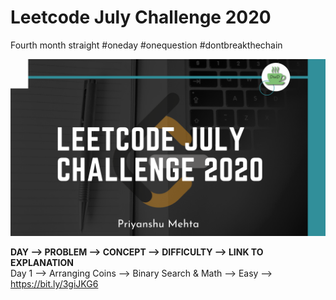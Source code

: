 # Leetcode July Challenge 2020
Fourth month straight #oneday #onequestion #dontbreakthechain

![](img.png)

**DAY -->  PROBLEM  -->  CONCEPT -->  DIFFICULTY   -->  LINK TO EXPLANATION** <br/>
Day 1 --> Arranging Coins --> Binary Search & Math  --> Easy --> https://bit.ly/3giJKG6 <br/>
